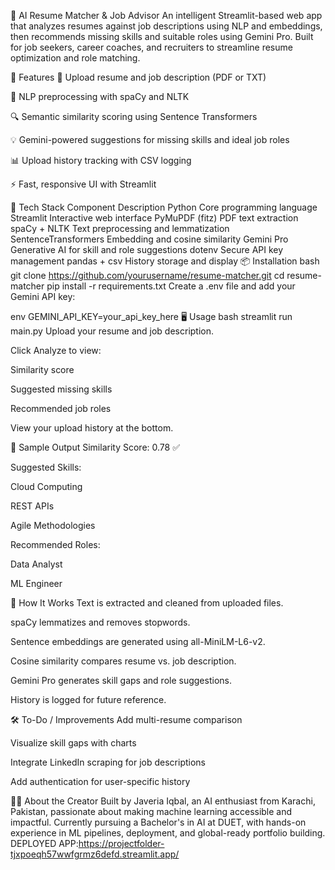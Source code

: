 🤖 AI Resume Matcher & Job Advisor
An intelligent Streamlit-based web app that analyzes resumes against job descriptions using NLP and embeddings, then recommends missing skills and suitable roles using Gemini Pro. Built for job seekers, career coaches, and recruiters to streamline resume optimization and role matching.

🚀 Features
📄 Upload resume and job description (PDF or TXT)

🧠 NLP preprocessing with spaCy and NLTK

🔍 Semantic similarity scoring using Sentence Transformers

💡 Gemini-powered suggestions for missing skills and ideal job roles

📊 Upload history tracking with CSV logging

⚡ Fast, responsive UI with Streamlit

🧰 Tech Stack
Component	Description
Python	Core programming language
Streamlit	Interactive web interface
PyMuPDF (fitz)	PDF text extraction
spaCy + NLTK	Text preprocessing and lemmatization
SentenceTransformers	Embedding and cosine similarity
Gemini Pro	Generative AI for skill and role suggestions
dotenv	Secure API key management
pandas + csv	History storage and display
📦 Installation
bash
git clone https://github.com/yourusername/resume-matcher.git
cd resume-matcher
pip install -r requirements.txt
Create a .env file and add your Gemini API key:

env
GEMINI_API_KEY=your_api_key_here
🖥️ Usage
bash
streamlit run main.py
Upload your resume and job description.

Click Analyze to view:

Similarity score

Suggested missing skills

Recommended job roles

View your upload history at the bottom.

📁 Sample Output
Similarity Score: 0.78 ✅

Suggested Skills:

Cloud Computing

REST APIs

Agile Methodologies

Recommended Roles:

Data Analyst

ML Engineer

🧠 How It Works
Text is extracted and cleaned from uploaded files.

spaCy lemmatizes and removes stopwords.

Sentence embeddings are generated using all-MiniLM-L6-v2.

Cosine similarity compares resume vs. job description.

Gemini Pro generates skill gaps and role suggestions.

History is logged for future reference.

🛠️ To-Do / Improvements
Add multi-resume comparison

Visualize skill gaps with charts

Integrate LinkedIn scraping for job descriptions

Add authentication for user-specific history

🙋‍♀️ About the Creator
Built by Javeria Iqbal, an AI enthusiast from Karachi, Pakistan, passionate about making machine learning accessible and impactful. Currently pursuing a Bachelor's in AI at DUET, with hands-on experience in ML pipelines, deployment, and global-ready portfolio building.
DEPLOYED APP:https://projectfolder-tjxpoeqh57wwfgrmz6defd.streamlit.app/
